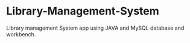 # Library-Management-System
Library management System app using JAVA and MySQL database and workbench.
